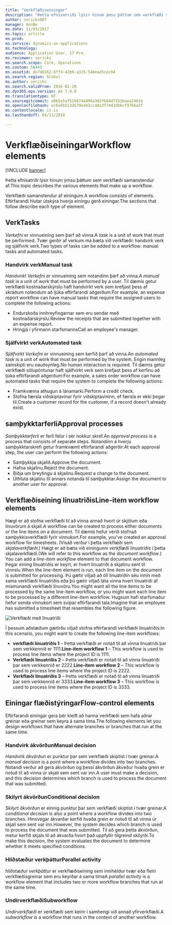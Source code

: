 ```yaml
---
title: "Verkflæðiseiningar"
description: "Þetta efnisatriði lýsir hinum ýmsu þáttum sem verkflæði samanstendur af."
author: sericks007
manager: AnnBe
ms.date: 11/03/2017
ms.topic: article
ms.prod: 
ms.service: dynamics-ax-applications
ms.technology: 
audience: Application User, IT Pro
ms.reviewer: sericks
ms.search.scope: Core, Operations
ms.custom: 56441
ms.assetid: de740262-6ffd-42b9-a325-540eae5cec94
ms.search.region: Global
ms.author: sericks
ms.search.validFrom: 2016-02-28
ms.dyn365.ops.version: AX 7.0.0
ms.translationtype: HT
ms.sourcegitcommit: a8b5a5af5108744406a3d2fb84d7151baea2481b
ms.openlocfilehash: ec6a9b5133679ed41cc4da3f74d3dbbcf9766a3f
ms.contentlocale: is-is
ms.lasthandoff: 04/13/2018

---
```


# <a name="workflow-elements"></a><span data-ttu-id="bacae-103">Verkflæðiseiningar</span><span class="sxs-lookup"><span data-stu-id="bacae-103">Workflow elements</span></span>

[!INCLUDE [banner](../includes/banner.md)]

<span data-ttu-id="bacae-104">Þetta efnisatriði lýsir hinum ýmsu þáttum sem verkflæði samanstendur af.</span><span class="sxs-lookup"><span data-stu-id="bacae-104">This topic describes the various elements that make up a workflow.</span></span>

<span data-ttu-id="bacae-105">Verkflæði samanstendur af einingum.</span><span class="sxs-lookup"><span data-stu-id="bacae-105">A workflow consists of elements.</span></span> <span data-ttu-id="bacae-106">Eftirfarandi hlutar útskýra hverja einingu gerð einingar.</span><span class="sxs-lookup"><span data-stu-id="bacae-106">The sections that follow describe each type of element.</span></span>

## <a name="tasks"></a><span data-ttu-id="bacae-107">Verk</span><span class="sxs-lookup"><span data-stu-id="bacae-107">Tasks</span></span>
<span data-ttu-id="bacae-108">*Verkefni* er vinnueining sem þarf að vinna.</span><span class="sxs-lookup"><span data-stu-id="bacae-108">A *task* is a unit of work that must be performed.</span></span> <span data-ttu-id="bacae-109">Tvær gerðir af verkum má bæta við verkflæði: handvirk verk og sjálfvirk verk.</span><span class="sxs-lookup"><span data-stu-id="bacae-109">Two types of tasks can be added to a workflow: manual tasks and automated tasks.</span></span>

### <a name="manual-task"></a><span data-ttu-id="bacae-110">Handvirk verk</span><span class="sxs-lookup"><span data-stu-id="bacae-110">Manual task</span></span>

<span data-ttu-id="bacae-111">*Handvirkt Verkefni* er vinnueining sem notandinn þarf að vinna.</span><span class="sxs-lookup"><span data-stu-id="bacae-111">A *manual task* is a unit of work that must be performed by a user.</span></span> <span data-ttu-id="bacae-112">Til dæmis getur verkflæði kostnaðarskýrslu haft handvirkt verk sem krefjast þess af skráðum notendum að ljúka eftirfarandi aðgerðum:</span><span class="sxs-lookup"><span data-stu-id="bacae-112">For example, an expense report workflow can have manual tasks that require the assigned users to complete the following actions:</span></span>

-   <span data-ttu-id="bacae-113">Endurskoða innhreyfingarnar sem eru sendar með kostnaðarskýrslu.</span><span class="sxs-lookup"><span data-stu-id="bacae-113">Review the receipts that are submitted together with an expense report.</span></span>
-   <span data-ttu-id="bacae-114">Hringjá í yfirmann starfsmanns</span><span class="sxs-lookup"><span data-stu-id="bacae-114">Call an employee's manager.</span></span>

### <a name="automated-task"></a><span data-ttu-id="bacae-115">Sjálfvirkt verk</span><span class="sxs-lookup"><span data-stu-id="bacae-115">Automated task</span></span>

<span data-ttu-id="bacae-116">*Sjálfvirkt Verkefni* er vinnueining sem kerfið þarf að vinna.</span><span class="sxs-lookup"><span data-stu-id="bacae-116">An *automated task* is a unit of work that must be performed by the system.</span></span> <span data-ttu-id="bacae-117">Engin mannleg samskipti eru nauðsynleg.</span><span class="sxs-lookup"><span data-stu-id="bacae-117">No human interaction is required.</span></span> <span data-ttu-id="bacae-118">Til dæmis getur verkflæði sölupöntunar haft sjálfvirkt verk sem krefjast þess af kerfinu að ljúka eftirfarandi aðgerðum:</span><span class="sxs-lookup"><span data-stu-id="bacae-118">For example, a sales order workflow can have automated tasks that require the system to complete the following actions:</span></span>

-   <span data-ttu-id="bacae-119">Framkvæma athugun á lánamarki.</span><span class="sxs-lookup"><span data-stu-id="bacae-119">Perform a credit check.</span></span>
-   <span data-ttu-id="bacae-120">Stofna færsla viðskiptavinar fyrir viðskiptavininn, ef færsla er ekki þegar til.</span><span class="sxs-lookup"><span data-stu-id="bacae-120">Create a customer record for the customer, if a record doesn't already exist.</span></span>

## <a name="approval-processes"></a><span data-ttu-id="bacae-121">samþykktarferli</span><span class="sxs-lookup"><span data-stu-id="bacae-121">Approval processes</span></span>
<span data-ttu-id="bacae-122">*Samþykktarferli* er ferli felur í sér nokkur skref.</span><span class="sxs-lookup"><span data-stu-id="bacae-122">An *approval process* is a process that consists of separate steps.</span></span> <span data-ttu-id="bacae-123">Notandinn á hverju samþykktarskrefi getur framkvæmt eftirfarandi aðgerðir:</span><span class="sxs-lookup"><span data-stu-id="bacae-123">At each approval step, the user can perform the following actions:</span></span>

-   <span data-ttu-id="bacae-124">Samþykkja skjalið.</span><span class="sxs-lookup"><span data-stu-id="bacae-124">Approve the document.</span></span>
-   <span data-ttu-id="bacae-125">Hafna skjalinu.</span><span class="sxs-lookup"><span data-stu-id="bacae-125">Reject the document.</span></span>
-   <span data-ttu-id="bacae-126">Biðja um breytingu á skjalinu.</span><span class="sxs-lookup"><span data-stu-id="bacae-126">Request a change to the document.</span></span>
-   <span data-ttu-id="bacae-127">Úthluta skjalinu til annars notanda til samþykktar.</span><span class="sxs-lookup"><span data-stu-id="bacae-127">Assign the document to another user for approval.</span></span>

## <a name="line-item-workflow-elements"></a><span data-ttu-id="bacae-128">Verkflæðiseining línuatriðis</span><span class="sxs-lookup"><span data-stu-id="bacae-128">Line-item workflow elements</span></span>
<span data-ttu-id="bacae-129">Hægt er að stofna verkflæði til að vinna annað hvort úr skjölum eða línuvörum á skjali.</span><span class="sxs-lookup"><span data-stu-id="bacae-129">A workflow can be created to process either documents or the line items on a document.</span></span> <span data-ttu-id="bacae-130">Til dæmis hefur verið stofnað samþykkisverkflæði fyrir vinnukort.</span><span class="sxs-lookup"><span data-stu-id="bacae-130">For example, you've created an approval workflow for timesheets.</span></span> <span data-ttu-id="bacae-131">(Vísað verður í þetta verkflæði sem *skjalaverkflæði*.) Hægt er að bæta við einingunni *verkflæði línuatriðis* í þetta skjalaverkflæði.</span><span class="sxs-lookup"><span data-stu-id="bacae-131">(We will refer to this workflow as the *document workflow*.) You can add a *line-item workflow* element to that document workflow.</span></span> <span data-ttu-id="bacae-132">Þegar eining línuatriðis er keyrt, er hvert línuatriði á skjalinu sent til vinnslu.</span><span class="sxs-lookup"><span data-stu-id="bacae-132">When the line-item element is run, each line item on the document is submitted for processing.</span></span> <span data-ttu-id="bacae-133">Þú gætir viljað að öll línuatriðin séu innin með sama verkflæði línuatriðis eða þú gætir viljað láta vinna hvert línuatriði af mismunandi verkflæði línuvöru.</span><span class="sxs-lookup"><span data-stu-id="bacae-133">You might want all the line items to be processed by the same line-item workflow, or you might want each line item to be processed by a different line-item workflow.</span></span> <span data-ttu-id="bacae-134">Hugsum hafi starfsmaður hefur senda vinnukort sem svipar eftirfarandi tala.</span><span class="sxs-lookup"><span data-stu-id="bacae-134">Imagine that an employee has submitted a timesheet that resembles the following figure.</span></span>

![Verkflæði með línuatriði](./media/workflow_lineitemworkflow.gif) 

<span data-ttu-id="bacae-136">Í þessum aðstæðum gætirðu viljað stofna eftirfarandi verkflæði línuatriðis:</span><span class="sxs-lookup"><span data-stu-id="bacae-136">In this scenario, you might want to create the following line-item workflows:</span></span>

-   <span data-ttu-id="bacae-137">**verkflæði línuatriðis 1** – Þetta verkflæði er notað til að vinna línuatriði þar sem verkkennið er 1111.</span><span class="sxs-lookup"><span data-stu-id="bacae-137">**Line-item workflow 1** – This workflow is used to process line items where the project ID is 1111.</span></span>
-   <span data-ttu-id="bacae-138">**Verkflæði línuatriðis 2** – Þetta verkflæði er notað til að vinna línuatriði þar sem verkkennið er 2222.</span><span class="sxs-lookup"><span data-stu-id="bacae-138">**Line-item workflow 2** – This workflow is used to process line items where the project ID is 2222.</span></span>
-   <span data-ttu-id="bacae-139">**Verkflæði línuatriðis 3** – Þetta verkflæði er notað til að vinna línuatriði þar sem verkkennið er 3333.</span><span class="sxs-lookup"><span data-stu-id="bacae-139">**Line-item workflow 3** – This workflow is used to process line items where the project ID is 3333.</span></span>

## <a name="flow-control-elements"></a><span data-ttu-id="bacae-140">Einingar flæðistýringar</span><span class="sxs-lookup"><span data-stu-id="bacae-140">Flow-control elements</span></span>
<span data-ttu-id="bacae-141">Eftirfarandi einingar gera þér kleift að hanna verkflæði sem hafa aðrar greinar eða greinar sem keyra á sama tíma.</span><span class="sxs-lookup"><span data-stu-id="bacae-141">The following elements let you design workflows that have alternate branches or branches that run at the same time.</span></span>

### <a name="manual-decision"></a><span data-ttu-id="bacae-142">Handvirk ákvörðun</span><span class="sxs-lookup"><span data-stu-id="bacae-142">Manual decision</span></span>

<span data-ttu-id="bacae-143">*Handvirk ákvörðun* er punktur þar sem verkflæði skiptist í tvær greinar.</span><span class="sxs-lookup"><span data-stu-id="bacae-143">A *manual decision* is a point where a workflow divides into two branches.</span></span> <span data-ttu-id="bacae-144">Notandi verður að gera ákvörðun og þessi ákvörðun ákveður hvaða grein er notuð til að vinna úr skjali sem sent var inn.</span><span class="sxs-lookup"><span data-stu-id="bacae-144">A user must make a decision, and this decision determines which branch is used to process the document that was submitted.</span></span>

### <a name="conditional-decision"></a><span data-ttu-id="bacae-145">Skilyrt ákvörðun</span><span class="sxs-lookup"><span data-stu-id="bacae-145">Conditional decision</span></span>

<span data-ttu-id="bacae-146">*Skilyrt ákvörðun* er einnig punktur þar sem verkflæði skiptist í tvær greinar.</span><span class="sxs-lookup"><span data-stu-id="bacae-146">A *conditional decision* is also a point where a workflow divides into two branches.</span></span> <span data-ttu-id="bacae-147">Hinsvegar ákvarðar kerfið hvaða grein er notuð til að vinna úr skjali sem sent var inn.</span><span class="sxs-lookup"><span data-stu-id="bacae-147">However, the system decides which branch is used to process the document that was submitted.</span></span> <span data-ttu-id="bacae-148">Til að gera þetta ákvörðun, metur kerfið skjals til að ákvarða hvort það uppfyllir tilgreind skilyrði.</span><span class="sxs-lookup"><span data-stu-id="bacae-148">To make this decision, the system evaluates the document to determine whether it meets specified conditions.</span></span>

### <a name="parallel-activity"></a><span data-ttu-id="bacae-149">Hliðstæður verkþáttur</span><span class="sxs-lookup"><span data-stu-id="bacae-149">Parallel activity</span></span>

<span data-ttu-id="bacae-150">*hliðstæður verkþáttur* er verkflæðiseining sem inniheldur tvær eða fleiri verkflæðisgreinar sem eru keyrðar á sama tíma</span><span class="sxs-lookup"><span data-stu-id="bacae-150">A *parallel activity* is a workflow element that includes two or more workflow branches that run at the same time.</span></span>

### <a name="subworkflow"></a><span data-ttu-id="bacae-151">Undirverkflæði</span><span class="sxs-lookup"><span data-stu-id="bacae-151">Subworkflow</span></span>

<span data-ttu-id="bacae-152">*Undirverkflæði* er verkflæði sem keirir í samhengi við annað yfirverkflæði.</span><span class="sxs-lookup"><span data-stu-id="bacae-152">A *subworkflow* is a workflow that runs in the context of another workflow.</span></span>




